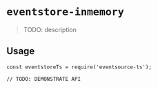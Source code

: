 # `eventstore-inmemory`

> TODO: description

## Usage

```
const eventstoreTs = require('eventsource-ts');

// TODO: DEMONSTRATE API
```
